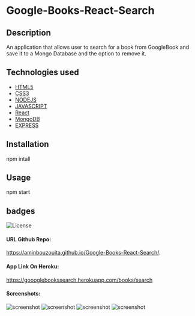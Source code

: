 # Google-Books-React-Search
## Description
An application that allows user to search for a book from GoogleBook and save it to a Mongo Database and the option to remove it.
## Technologies used
* [HTML5](#HTML5)
* [CSS3](#CSS3)
* [NODEJS](#NODEJS)
* [JAVASCRIPT](#JAVASCRIPT)
* [React](#React)
* [MongoDB](#MongoDB)
* [EXPRESS](#EXPRESS)
## Installation
npm intall
## Usage
npm start
## badges
![License](https://img.shields.io/badge/javascript-81.2-blue) 
#### URL Github Repo:
https://aminbouzouita.github.io/Google-Books-React-Search/.
#### App Link On Heroku:
https://goooglebookssearch.herokuapp.com/books/search
#### Screenshots:
![screenshot](./Screenshot/1.png)
![screenshot](./Screenshot/2.png)
![screenshot](./Screenshot/3.png)
![screenshot](./Screenshot/4.png)
